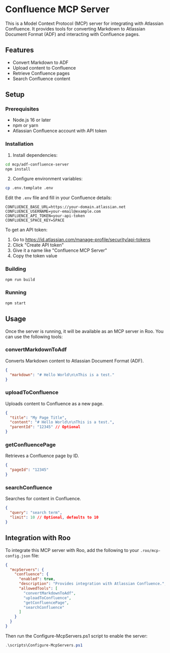 # Confluence MCP Server

This is a Model Context Protocol (MCP) server for integrating with Atlassian Confluence. It provides tools for converting Markdown to Atlassian Document Format (ADF) and interacting with Confluence pages.

## Features

- Convert Markdown to ADF
- Upload content to Confluence
- Retrieve Confluence pages
- Search Confluence content

## Setup

### Prerequisites

- Node.js 16 or later
- npm or yarn
- Atlassian Confluence account with API token

### Installation

1. Install dependencies:

```bash
cd mcp/adf-confluence-server
npm install
```

2. Configure environment variables:

```bash
cp .env.template .env
```

Edit the `.env` file and fill in your Confluence details:

```
CONFLUENCE_BASE_URL=https://your-domain.atlassian.net
CONFLUENCE_USERNAME=your-email@example.com
CONFLUENCE_API_TOKEN=your-api-token
CONFLUENCE_SPACE_KEY=SPACE
```

To get an API token:
1. Go to https://id.atlassian.com/manage-profile/security/api-tokens
2. Click "Create API token"
3. Give it a name like "Confluence MCP Server"
4. Copy the token value

### Building

```bash
npm run build
```

### Running

```bash
npm start
```

## Usage

Once the server is running, it will be available as an MCP server in Roo. You can use the following tools:

### convertMarkdownToAdf

Converts Markdown content to Atlassian Document Format (ADF).

```json
{
  "markdown": "# Hello World\n\nThis is a test."
}
```

### uploadToConfluence

Uploads content to Confluence as a new page.

```json
{
  "title": "My Page Title",
  "content": "# Hello World\n\nThis is a test.",
  "parentId": "12345" // Optional
}
```

### getConfluencePage

Retrieves a Confluence page by ID.

```json
{
  "pageId": "12345"
}
```

### searchConfluence

Searches for content in Confluence.

```json
{
  "query": "search term",
  "limit": 10 // Optional, defaults to 10
}
```

## Integration with Roo

To integrate this MCP server with Roo, add the following to your `.roo/mcp-config.json` file:

```json
{
  "mcpServers": {
    "confluence": {
      "enabled": true,
      "description": "Provides integration with Atlassian Confluence.",
      "allowedTools": [
        "convertMarkdownToAdf",
        "uploadToConfluence",
        "getConfluencePage",
        "searchConfluence"
      ]
    }
  }
}
```

Then run the Configure-McpServers.ps1 script to enable the server:

```powershell
.\scripts\Configure-McpServers.ps1